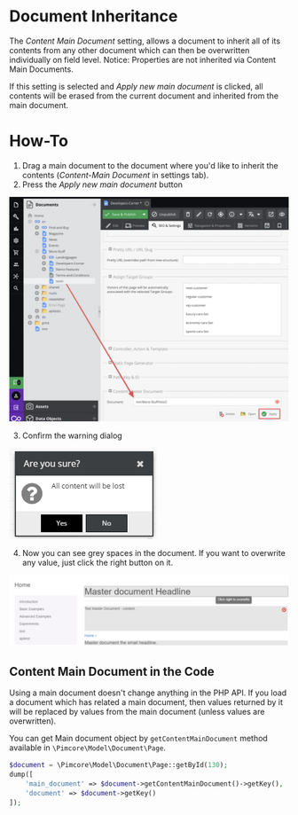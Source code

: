 # Document Inheritance 

The *Content Main Document* setting, allows a document to inherit all of its contents from any other document which can 
then be overwritten individually on field level. Notice: Properties are not inherited via Content Main Documents.

If this setting is selected and *Apply new main document* is clicked, all contents will be erased from the current 
document and inherited from the main document. 

# How-To

1. Drag a main document to the document where you'd like to inherit the contents (*Content-Main Document* in settings tab).
2. Press the *Apply new main document* button

![Apply main document](../img/main_document_1step.png)

3. Confirm the warning dialog 

![Confirm main document changes](../img/main_document_2step.png)

4. Now you can see grey spaces in the document. 
If you want to overwrite any value, just click the right button on it.
 
![Main document - the editmode preview](../img/main_document_3step.png)

## Content Main Document in the Code

Using a main document doesn't change anything in the PHP API. If you load a document which has related a main document, 
then values returned by it will be replaced by values from the main document (unless values are overwritten).

You can get Main document object by `getContentMainDocument` method available in `\Pimcore\Model\Document\Page`.

```php
$document = \Pimcore\Model\Document\Page::getById(130);
dump([
    'main_document' => $document->getContentMainDocument()->getKey(),
    'document' => $document->getKey()
]);
```
